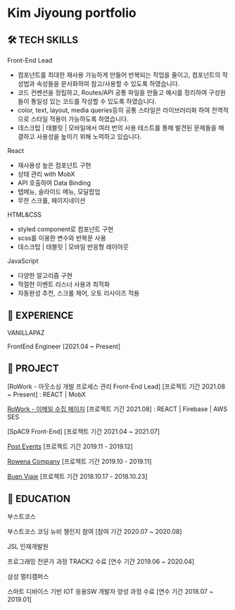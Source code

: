 # Kim Jiyoung portfolio

## 🛠️ TECH SKILLS

Front-End Lead
- 컴포넌트를 최대한 재사용 가능하게 만들어 반복되는 작업을 줄이고, 컴포넌트의 작성법과 속성들을 문서화하여 참고/사용할 수 있도록 하였습니다.
- 코드 컨벤션을 정립하고, Routes/API 공통 파일을 만들고 예시를 정리하여 구성원들이 통일성 있는 코드를 작성할 수 있도록 하였습니다.
- color, text, layout, media queries등의 공통 스타일은 라이브러리화 하여 전역적으로 스타일 적용이 가능하도록 하였습니다.
- 데스크탑 | 태블릿 | 모바일에서 여러 번의 사용 테스트를 통해 발견된 문제들을 해결하고 사용성을 높이기 위해 노력하고 있습니다.

React
- 재사용성 높은 컴포넌트 구현
- 상태 관리 with MobX
- API 호출하여 Data Binding
- 탭메뉴, 슬라이드 메뉴, 모달팝업
- 무한 스크롤, 페이지네이션

HTML&CSS
- styled component로 컴포넌트 구현
- scss를 이용한 변수와 반복문 사용
- 데스크탑 | 태블릿 | 모바일 반응형 레이아웃

JavaScript
- 다양한 알고리즘 구현
- 적절한 이벤트 리스너 사용과 최적화
- 자동완성 추천, 스크롤 제어, 오토 리사이즈 적용


## 🏢 EXPERIENCE

VANILLAPAZ 

FrontEnd Engineer [2021.04 ~ Present]


## 🚢 PROJECT

[RoWork - 아웃소싱 개발 프로세스 관리 Front-End Lead] [프로젝트 기간 2021.08 ~ Present] : REACT | MobX

[RoWork - 이메일 수집 페이지](https://rowork.com/) [프로젝트 기간 2021.08] : REACT | Firebase | AWS SES

[SpAC9 Front-End] [프로젝트 기간 2021.04 ~ 2021.07]

[Post Events](https://github.com/jiyoungbkim/PostEvents) [프로젝트 기간 2019.11 - 2019.12]

[Rowena Company](https://github.com/jiyoungbkim/RowenaCompany) [프로젝트 기간 2019.10 - 2019.11]

[Buen Viaje](https://github.com/jiyoungbkim/BuenViaje) [프로젝트 기간 2018.10.17 - 2018.10.23]


## 🏫 EDUCATION

부스트코스

부스트코스 코딩 뉴비 챌린지 참여 [참여 기간 2020.07 ~ 2020.08]

JSL 인재개발원

프로그래밍 전문가 과정 TRACK2 수료 [연수 기간 2019.06 ~ 2020.04]

삼성 멀티캠퍼스

스마트 디바이스 기반 IOT 응용SW 개발자 양성 과정 수료 [연수 기간 2018.07 ~ 2019.01]
